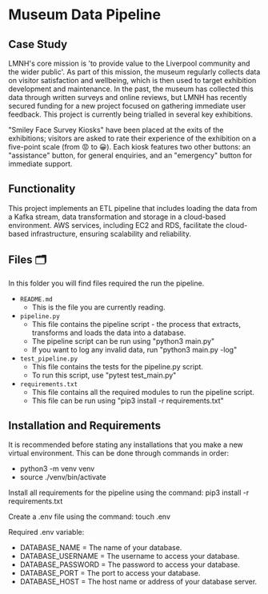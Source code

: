 # Museum Data Pipeline
## Case Study
LMNH's core mission is 'to provide value to the Liverpool community and the wider public'. As part of this mission, the museum regularly collects data on visitor satisfaction and wellbeing, which is then used to target exhibition development and maintenance. In the past, the museum has collected this data through written surveys and online reviews, but LMNH has recently secured funding for a new project focused on gathering immediate user feedback. This project is currently being trialled in several key exhibitions.

"Smiley Face Survey Kiosks" have been placed at the exits of the exhibitions; visitors are asked to rate their experience of the exhibition on a five-point scale (from 😡 to 😀). Each kiosk features two other buttons: an "assistance" button, for general enquiries, and an "emergency" button for immediate support.

## Functionality
This project implements an ETL pipeline that includes loading the data from a Kafka stream, data transformation and storage in a cloud-based environment. AWS services, including EC2 and RDS, facilitate the cloud-based infrastructure, ensuring scalability and reliability.

## Files 🗂️

In this folder you will find files required the run the pipeline.

- `README.md`
    - This is the file you are currently reading.
- `pipeline.py`
    - This file contains the pipeline script - the process that extracts, transforms and loads the data into a database.
    - The pipeline script can be run using "python3 main.py"
    - If you want to log any invalid data, run "python3 main.py -log"
- `test_pipeline.py`
    - This file contains the tests for the pipeline.py script.
    - To run this script, use "pytest test_main.py"
- `requirements.txt`
    - This file contains all the required modules to run the pipeline script.
    - This file can be run using "pip3 install -r requirements.txt"

## Installation and Requirements
It is recommended before stating any installations that you make a new virtual environment. This can be done through commands in order:
- python3 -m venv venv
- source ./venv/bin/activate

Install all requirements for the pipeline using the command:
pip3 install -r requirements.txt

Create a .env file using the command:
touch .env

Required .env variable:
- DATABASE_NAME = The name of your database.
- DATABASE_USERNAME = The username to access your database.
- DATABASE_PASSWORD = The password to access your database.
- DATABASE_PORT = The port to access your database.
- DATABASE_HOST = The host name or address of your database server.